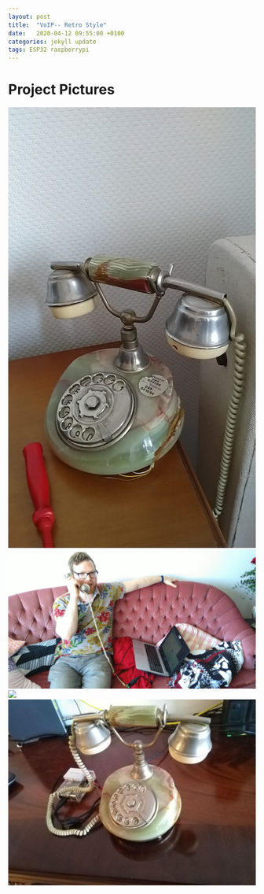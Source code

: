 ```yaml
---
layout: post
title:  "VoIP-- Retro Style"
date:   2020-04-12 09:55:00 +0100
categories: jekyll update
tags: ESP32 raspberrypi
---
```

# Project Pictures
<img src="/assets/images/phone.jpeg">
<img src="/assets/images/telephoning.jpeg">
<img src="/assets/images/dialingM5stickc.gif">
<img src="/assets/images/finalFoto.jpg">
